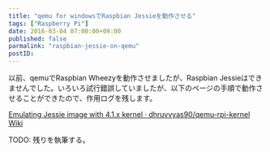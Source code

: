 ```yaml
---
title: "qemu for windowsでRaspbian Jessieを動作させる"
tags: ["Raspberry Pi"]
date: 2016-03-04 07:00:00+09:00
published: false
parmalink: "raspbian-jessie-on-qemu"
postID:
---
```


以前、qemuでRaspbian Wheezyを動作させましたが、Raspbian Jessieはできませんでした。いろいろ試行錯誤していましたが、以下のページの手順で動作させることができたので、作用ログを残します。

[Emulating Jessie image with 4.1.x kernel · dhruvvyas90/qemu-rpi-kernel Wiki](https://github.com/dhruvvyas90/qemu-rpi-kernel/wiki/Emulating-Jessie-image-with-4.1.x-kernel)

TODO: 残りを執筆する。
